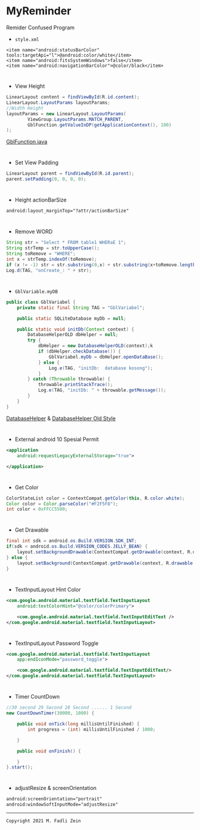 # MyReminder
 Remider Confused Program

- `style.xml`
```
<item name="android:statusBarColor" tools:targetApi="l">@android:color/white</item>
<item name="android:fitsSystemWindows">false</item>
<item name="android:navigationBarColor">@color/black</item>
```
#
- View Height
```java
LinearLayout content = findViewById(R.id.content);
LinearLayout.LayoutParams layoutParams;
//Width Height
layoutParams = new LinearLayout.LayoutParams(
        ViewGroup.LayoutParams.MATCH_PARENT,
        GblFunction.getValueInDP(getApplicationContext(), 100)
);
```
[GblFunction.java](https://github.com/gzeinnumer/ImmersiveBestConfig/blob/master/README.md#gblfunction)
#
- Set View Padding
```java
LinearLayout parent = findViewById(R.id.parent);
parent.setPadding(0, 0, 0, 0);
```
#
- Height actionBarSize
```xml
android:layout_marginTop="?attr/actionBarSize"
```
#
- Remove WORD
```java
String str = "Select * FROM table1 WHERaE 1";
String strTemp = str.toUpperCase();
String toRemove = "WHERE";
int x = strTemp.indexOf(toRemove);
if (x != -1) str = str.substring(0,x) + str.substring(x+toRemove.length(),str.length());
Log.d(TAG, "onCreate_: " + str);
```
#
- `GblVariable.myDB`
```java
public class GblVariabel {
    private static final String TAG = "GblVariabel";

    public static SQLiteDatabase myDb = null;

    public static void initDb(Context context) {
        DatabaseHelperOLD dbHelper = null;
        try {
            dbHelper = new DatabaseHelperOLD(context);k
            if (dbHelper.checkDatabase()) {
                GblVariabel.myDb = dbHelper.openDataBase();
            } else {
                Log.e(TAG, "initDb:  database kosong");
            }
        } catch (Throwable throwable) {
            throwable.printStackTrace();
            Log.e(TAG, "initDb: " + throwable.getMessage());
        }
    }
}
```
[DatabaseHelper](https://github.com/gzeinnumer/MyReminder/blob/master/files/DatabaseHelper.java)
& [DatabaseHelper Old Style](https://github.com/gzeinnumer/MyReminder/blob/master/files/DatabaseHelperOLD.java)
#
- External android 10 Spesial Permit
```xml
<application
    android:requestLegacyExternalStorage="true">

</application>
```
#
- Get Color
```java
ColorStateList color = ContextCompat.getColor(this, R.color.white);
Color color = Color.parseColor("#F2F5F8");
int color = 0xFFCC5500;
```
#
- Get Drawable
```java
final int sdk = android.os.Build.VERSION.SDK_INT;
if(sdk < android.os.Build.VERSION_CODES.JELLY_BEAN) {
    layout.setBackgroundDrawable(ContextCompat.getDrawable(context, R.drawable.ready) );
} else {
    layout.setBackground(ContextCompat.getDrawable(context, R.drawable.ready));
}
```
#
- TextInputLayout Hint Color
```xml
<com.google.android.material.textfield.TextInputLayout
    android:textColorHint="@color/colorPrimary">

    <com.google.android.material.textfield.TextInputEditText />
</com.google.android.material.textfield.TextInputLayout>
```
#
- TextInputLayout Password Toggle
```xml
<com.google.android.material.textfield.TextInputLayout
    app:endIconMode="password_toggle">

    <com.google.android.material.textfield.TextInputEditText/>
</com.google.android.material.textfield.TextInputLayout>
```
#
- Timer CountDown
```java
//30 second 29 Second 28 Second ...... 1 Second
new CountDownTimer(30000, 1000) {

    public void onTick(long millisUntilFinished) {
        int progress = (int) millisUntilFinished / 1000;

    }

    public void onFinish() {

    }
}.start();
```
#
- adjustResize & screenOrientation
```xml
android:screenOrientation="portrait"
android:windowSoftInputMode="adjustResize"
```

---

```
Copyright 2021 M. Fadli Zein
```